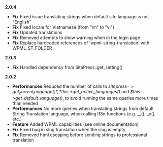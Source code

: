 **2.0.4**
* **Fix** Fixed issue translating strings when default site language is not "English"
* **Fix** Fixed locale for Vietnamese (from "vn" to "vi")
* **Fix** Updated translations
* **Fix** Removed attempts to show warning when in the login page
* **Fix** Replace hardcoded references of 'wpml-string-translation' with WPML_ST_FOLDER

**2.0.3**
* **Fix** Handled dependency from SitePress::get_setting()

**2.0.2**
* **Performances** Reduced the number of calls to *$sitepress->get_current_language()*, *$this->get_active_languages()* and *$this->get_default_language()*, to avoid running the same queries more times than needed
* **Performances** No more queries when translating strings from default String Translation language, when calling l18n functions (e.g. __(), _x(), etc.)
* **Feature** Added WPML capabilities (see online documentation)
* **Fix** Fixed bug in slug translation when the slug is empty
* **Fix** Removed html escaping before sending strings to professional translation

